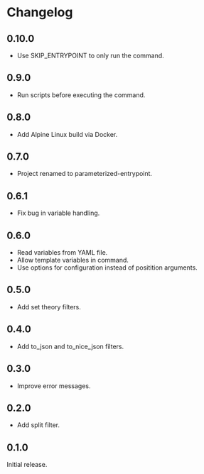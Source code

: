 # Changelog

## 0.10.0

- Use SKIP_ENTRYPOINT to only run the command.

## 0.9.0

- Run scripts before executing the command.

## 0.8.0

- Add Alpine Linux build via Docker.

## 0.7.0

- Project renamed to parameterized-entrypoint.

## 0.6.1

- Fix bug in variable handling.

## 0.6.0

- Read variables from YAML file.
- Allow template variables in command.
- Use options for configuration instead of positition arguments.

## 0.5.0

- Add set theory filters.

## 0.4.0

- Add to_json and to_nice_json filters.

## 0.3.0

- Improve error messages.

## 0.2.0

- Add split filter.

## 0.1.0

Initial release.
